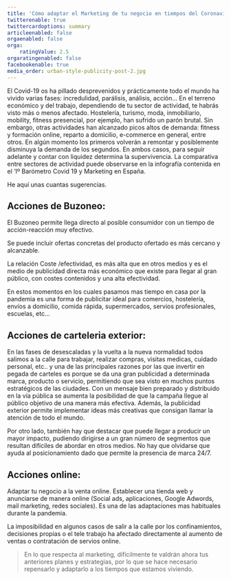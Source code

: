 ```yaml
---
title: 'Cómo adaptar el Marketing de tu negocio en tiempos del Coronavirus'
twitterenable: true
twittercardoptions: summary
articleenabled: false
orgaenabled: false
orga:
    ratingValue: 2.5
orgaratingenabled: false
facebookenable: true
media_order: urban-style-publicity-post-2.jpg
---
```


El Covid-19 os ha pillado desprevenidos y prácticamente todo el mundo ha vivido varias fases: incredulidad, parálisis, análisis, acción… En el terreno económico y del trabajo, dependiendo de tu sector de actividad, te habrás visto más o menos afectado. Hostelería, turismo, moda, inmobiliario, mobility, fitness presencial, por ejemplo, han sufrido un parón brutal. Sin embargo, otras actividades han alcanzado picos altos de demanda: fitness y formación online, reparto a domicilio, e-commerce en general, entre otros. En algún momento los primeros volverán a remontar y posiblemente disminuya la demanda de los segundos. En ambos casos, para seguir adelante y contar con liquidez determina la supervivencia.  La comparativa entre sectores de actividad puede observarse en la infografía contenida en el ‘Iº Barómetro Covid 19 y Marketing en España.

He aquí unas cuantas sugerencias.

## Acciones de Buzoneo:

El Buzoneo permite llega directo al posible consumidor con un tiempo de acción-reacción muy efectivo.

Se puede incluir ofertas concretas del producto ofertado es más cercano y alcanzable.

La relación Coste /efectividad, es más alta que en otros medios y es el medio de publicidad directa más económico que existe para llegar al gran público, con costes contenidos y una alta efectividad.

En estos momentos en los cuales pasamos mas tiempo en casa por la pandemia es una forma de publicitar ideal para comercios, hostelería, envíos a domicilio, comida rápida, supermercados, servios profesionales, escuelas, etc…

## Acciones de carteleria exterior:

En las fases de desescaladas y la vuelta a la nueva normalidad todos salimos a la calle para trabajar, realizar compras, visitas medicas, cuidado personal, etc.. y una de las principales razones por las que invertir en pegada de carteles es porque se da una gran publicidad a determinada marca, producto o servicio, permitiendo que sea visto en muchos puntos estratégicos de las ciudades. Con un mensaje bien preparado y distribuido en la vía pública se aumenta la posibilidad de que la campaña llegue al público objetivo de una manera más efectiva. Además, la publicidad exterior permite implementar ideas más creativas que consigan llamar la atención de todo el mundo.

Por otro lado, también hay que destacar que puede llegar a producir un mayor impacto, pudiendo dirigirse a un gran número de segmentos que resultan difíciles de abordar en otros medios. No hay que olvidarse que ayuda al posicionamiento dado que permite la presencia de marca 24/7.

## Acciones online:

Adaptar tu negocio a la venta online. Establecer una tienda web y anunciarse de manera online (Social ads, aplicaciones, Google Adwords, mail marketing, redes sociales). Es una de las adaptaciones mas habituales durante la pandemia.

La imposibilidad en algunos casos de salir a la calle por los confinamientos, decisiones propias o el tele trabajo ha afectado directamente al aumento de ventas o contratación de servios online.

> En lo que respecta al marketing, difícilmente te valdrán ahora tus anteriores planes y estrategias, por lo que se hace necesario repensarlo y adaptarlo a los tiempos que estamos viviendo.


